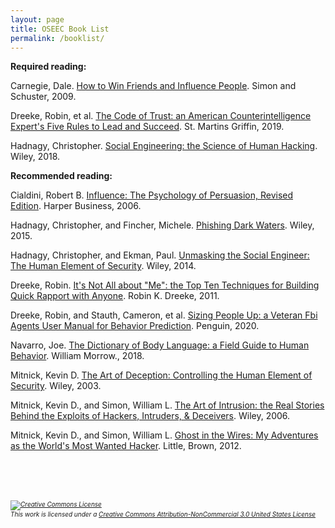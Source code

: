 ```yaml
---
layout: page
title: OSEEC Book List
permalink: /booklist/
---
```

**Required reading:**

Carnegie, Dale. <u>How to Win Friends and Influence People</u>. Simon and Schuster, 2009.

Dreeke, Robin, et al. <u>The Code of Trust: an American Counterintelligence Expert&#39;s Five Rules to Lead and Succeed</u>. St. Martins Griffin, 2019.

Hadnagy, Christopher. <u>Social Engineering: the Science of Human Hacking</u>. Wiley, 2018.



**Recommended reading:**

Cialdini, Robert B. <u>Influence: The Psychology of Persuasion, Revised Edition</u>. Harper Business, 2006.

Hadnagy, Christopher, and Fincher, Michele. <u>Phishing Dark Waters</u>. Wiley, 2015.

Hadnagy, Christopher, and Ekman, Paul. <u>Unmasking the Social Engineer: The Human Element of Security</u>. Wiley, 2014.

Dreeke, Robin. <u>It&#39;s Not All about &quot;Me&quot;: the Top Ten Techniques for Building Quick Rapport with Anyone</u>. Robin K. Dreeke, 2011.

Dreeke, Robin,  and Stauth, Cameron, et al. <u>Sizing People Up: a Veteran Fbi Agents User Manual for Behavior Prediction</u>. Penguin, 2020.

Navarro, Joe. <u>The Dictionary of Body Language: a Field Guide to Human Behavior</u>. William Morrow., 2018.

Mitnick, Kevin D. <u>The Art of Deception: Controlling the Human Element of Security</u>. Wiley, 2003.

Mitnick, Kevin D., and Simon, William L. <u>The Art of Intrusion: the Real Stories Behind the Exploits of Hackers, Intruders, &amp; Deceivers</u>. Wiley, 2006.

Mitnick, Kevin D., and Simon, William L. <u>Ghost in the Wires: My Adventures as the World&#39;s Most Wanted Hacker</u>. Little, Brown, 2012.

<br><br><br>
<h6 style="font-size:10px;"><a rel="license" href="http://creativecommons.org/licenses/by-nc/3.0/us/"><img alt="Creative Commons License" style="border-width:0" src="https://i.creativecommons.org/l/by-nc/3.0/us/88x31.png" /></a><br />This work is licensed under a <a rel="license" href="http://creativecommons.org/licenses/by-nc/3.0/us/">Creative Commons Attribution-NonCommercial 3.0 United States License</a></h6>
